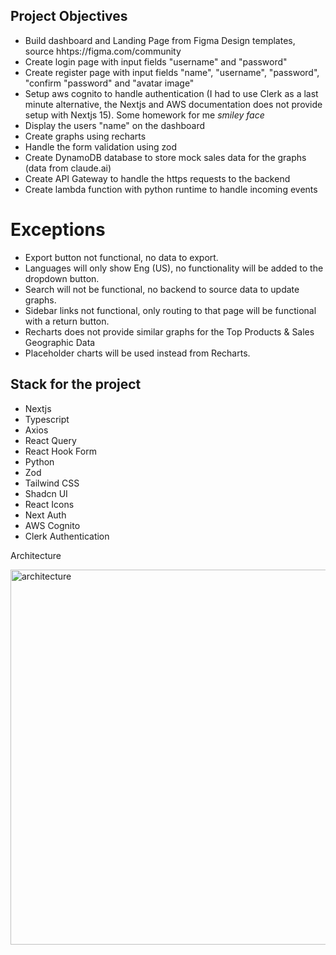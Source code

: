 ## Project Objectives

- Build dashboard and Landing Page from Figma Design templates, source hhtps://figma.com/community
- Create login page with input fields "username" and "password"
- Create register page with input fields "name", "username", "password", "confirm "password" and "avatar image"
- Setup aws cognito to handle authentication (I had to use Clerk as a last minute alternative, the Nextjs and AWS documentation does not provide setup with Nextjs 15). Some homework for me _smiley face_
- Display the users "name" on the dashboard
- Create graphs using recharts
- Handle the form validation using zod
- Create DynamoDB database to store mock sales data for the graphs (data from claude.ai)
- Create API Gateway to handle the https requests to the backend
- Create lambda function with python runtime to handle incoming events

# Exceptions

- Export button not functional, no data to export.
- Languages will only show Eng (US), no functionality will be added to the dropdown button.
- Search will not be functional, no backend to source data to update graphs.
- Sidebar links not functional, only routing to that page will be functional with a return button.
- Recharts does not provide similar graphs for the Top Products & Sales Geographic Data
- Placeholder charts will be used instead from Recharts.

## Stack for the project

- Nextjs
- Typescript
- Axios
- React Query
- React Hook Form
- Python
- Zod
- Tailwind CSS
- Shadcn UI
- React Icons
- Next Auth
- AWS Cognito
- Clerk Authentication

Architecture

<img src="/images/" alt="architecture" width='600'>
